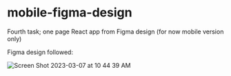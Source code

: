 # mobile-figma-design
Fourth task; one page React app from Figma design (for now mobile version only)

Figma design followed:

![Screen Shot 2023-03-07 at 10 44 39 AM](https://user-images.githubusercontent.com/34074618/223676688-54d86b00-c467-461d-bceb-20f212962159.png)
